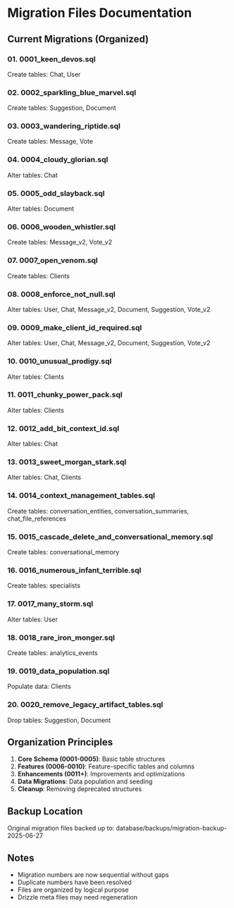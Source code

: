 # Migration Files Documentation

## Current Migrations (Organized)

### 01. 0001_keen_devos.sql
Create tables: Chat, User

### 02. 0002_sparkling_blue_marvel.sql
Create tables: Suggestion, Document

### 03. 0003_wandering_riptide.sql
Create tables: Message, Vote

### 04. 0004_cloudy_glorian.sql
Alter tables: Chat

### 05. 0005_odd_slayback.sql
Alter tables: Document

### 06. 0006_wooden_whistler.sql
Create tables: Message_v2, Vote_v2

### 07. 0007_open_venom.sql
Create tables: Clients

### 08. 0008_enforce_not_null.sql
Alter tables: User, Chat, Message_v2, Document, Suggestion, Vote_v2

### 09. 0009_make_client_id_required.sql
Alter tables: User, Chat, Message_v2, Document, Suggestion, Vote_v2

### 10. 0010_unusual_prodigy.sql
Alter tables: Clients

### 11. 0011_chunky_power_pack.sql
Alter tables: Clients

### 12. 0012_add_bit_context_id.sql
Alter tables: Chat

### 13. 0013_sweet_morgan_stark.sql
Alter tables: Chat, Clients

### 14. 0014_context_management_tables.sql
Create tables: conversation_entities, conversation_summaries, chat_file_references

### 15. 0015_cascade_delete_and_conversational_memory.sql
Create tables: conversational_memory

### 16. 0016_numerous_infant_terrible.sql
Create tables: specialists

### 17. 0017_many_storm.sql
Alter tables: User

### 18. 0018_rare_iron_monger.sql
Create tables: analytics_events

### 19. 0019_data_population.sql
Populate data: Clients

### 20. 0020_remove_legacy_artifact_tables.sql
Drop tables: Suggestion, Document


## Organization Principles

1. **Core Schema (0001-0005)**: Basic table structures
2. **Features (0006-0010)**: Feature-specific tables and columns  
3. **Enhancements (0011+)**: Improvements and optimizations
4. **Data Migrations**: Data population and seeding
5. **Cleanup**: Removing deprecated structures

## Backup Location

Original migration files backed up to: database/backups/migration-backup-2025-06-27

## Notes

- Migration numbers are now sequential without gaps
- Duplicate numbers have been resolved
- Files are organized by logical purpose
- Drizzle meta files may need regeneration
